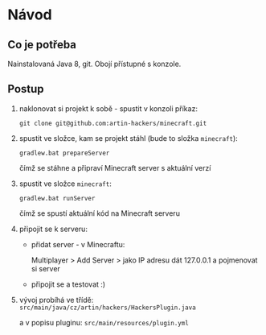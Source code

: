 # Návod 

## Co je potřeba

Nainstalovaná Java 8, git. Obojí přístupné s konzole.
 

## Postup

1. naklonovat si projekt k sobě - spustit v konzoli příkaz:
   
   `git clone git@github.com:artin-hackers/minecraft.git`

2. spustit ve složce, kam se projekt stáhl (bude to složka `minecraft`):
 
    `gradlew.bat prepareServer` 
    
    čímž se stáhne a připraví Minecraft server s aktuální verzí

3. spustit ve složce `minecraft`:

    `gradlew.bat runServer` 
    
    čímž se spustí aktuální kód na Minecraft serveru

4. připojit se k serveru:
    
    - přidat server - v Minecraftu:
     
        Multiplayer > Add Server > jako IP adresu dát 127.0.0.1 a pojmenovat si server
        
    - připojit se a testovat :)
    
5. vývoj probíhá ve třídě: `src/main/java/cz/artin/hackers/HackersPlugin.java` 
    
    a v popisu pluginu: `src/main/resources/plugin.yml`